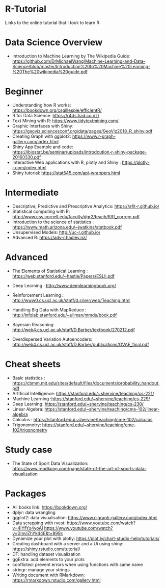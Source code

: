 # R-Tutorial

Links to the online tutorial that I took to learn R:

# Data Science Overview

* Introduction to Machine Learning by The Wikipedia Guide: https://github.com/DrMichaelWang/Machine-Learning-and-Data-Science/blob/master/Introduction%20to%20Machine%20Learning-%20The%20wikipedia%20guide.pdf

# Beginner 

* Understanding how R works: https://bookdown.org/csgillespie/efficientR/
* R for Data Science: https://r4ds.had.co.nz/
* Text Mining with R: https://www.tidytextmining.com/
* Graphic Interfaces with Shiny: https://geoviz.sciencesconf.org/data/pages/GeoViz2018_R_shiny.pdf
* Creating Graph with ggplot2: https://www.r-graph-gallery.com/index.html
* Shiny App Example and code: https://ibiostat.be/seminar/uploads/introdcution-r-shiny-package-20160330.pdf
* Interactive Web applications with R, plotly and Shiny : https://plotly-r.com/index.html
* Shiny tutorial: https://stat545.com/api-wrappers.html

# Intermediate
* Descriptive, Predictive and Prescriptive Analytics: https://afit-r.github.io/
* Statistical computing with R: http://www.css.cornell.edu/faculty/dgr2/teach/R/R_corregr.pdf 
* Introduction to the science of statistics : https://www.math.arizona.edu/~jwatkins/statbook.pdf
* Unsupervised Models: http://uc-r.github.io/
* Advanced R: https://adv-r.hadley.nz/

# Advanced

* The Elements of Statistical Learning : https://web.stanford.edu/~hastie/Papers/ESLII.pdf
* Deep Learning : http://www.deeplearningbook.org/
* Reinforcement Learning : http://www0.cs.ucl.ac.uk/staff/d.silver/web/Teaching.html
* Handling Big Data with MapReduce : http://infolab.stanford.edu/~ullman/mmds/book.pdf
* Bayesian Reasoning: http://web4.cs.ucl.ac.uk/staff/D.Barber/textbook/270212.pdf

* Overdispersed Variation Autoencoders: http://web4.cs.ucl.ac.uk/staff/D.Barber/publications/OVAE_final.pdf

# Cheat sheets
 
* Basic statistics : https://cbmm.mit.edu/sites/default/files/documents/probability_handout.pdf
* Artificial Intelligence: https://stanford.edu/~shervine/teaching/cs-221/
* Machine Learning :https://stanford.edu/~shervine/teaching/cs-229/
* Deep Learning: https://stanford.edu/~shervine/teaching/cs-230/
* Linear Algebra: https://stanford.edu/~shervine/teaching/cme-102/linear-algebra
* Calculus : https://stanford.edu/~shervine/teaching/cme-102/calculus
* Trigonometry: https://stanford.edu/~shervine/teaching/cme-102/trigonometry

# Study case

* The State of Sport Data Visualization: https://www.readkong.com/page/state-of-the-art-of-sports-data-visualization

# Packages

* All books link: https://bookdown.org/
* dplyr: data wrangling
* ggplot2: data visualisation: https://www.r-graph-gallery.com/index.html
* Data scrapping with rvest: https://www.youtube.com/watch?v=4IYfYx4yoAI
https://www.youtube.com/watch?v=0mvlZhYk44E&t=899s
* Dynamize your plot with plotly: https://plot.ly/chart-studio-help/tutorials/
* Creating dashboard with a server and a Ui using shiny: https://shiny.rstudio.com/tutorial/
* DT: handling dataset visualization
* ggExtra: add elements to your plots
* conflicted: prevent errors when using functions with same name
* stringr: manage your strings
* Writing document with RMarkdown: https://rmarkdown.rstudio.com/gallery.html
